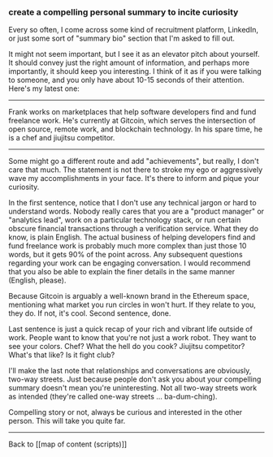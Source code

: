 ### create a compelling personal summary to incite curiosity

Every so often, I come across some kind of recruitment platform, LinkedIn, or just some sort of "summary bio" section that I'm asked to fill out.  

It might not seem important, but I see it as an elevator pitch about yourself. It should convey just the right amount of information, and perhaps more importantly, it should keep you interesting. I think of it as if you were talking to someone, and you only have about 10-15 seconds of their attention. Here's my latest one:

---

Frank works on marketplaces that help software developers find and fund freelance work. He's currently at Gitcoin, which serves the intersection of open source, remote work, and blockchain technology. In his spare time, he is a chef and jiujitsu competitor.

---

Some might go a different route and add "achievements", but really, I don't care that much. The statement is not there to stroke my ego or aggressively wave my accomplishments in your face. It's there to inform and pique your curiosity.

In the first sentence, notice that I don't use any technical jargon or hard to understand words. Nobody really cares that you are a "product manager" or "analytics lead", work on a particular technology stack, or run certain obscure financial transactions through a verification service. What they do know, is plain English. The actual business of helping developers find and fund freelance work is probably much more complex than just those 10 words, but it gets 90% of the point across. Any subsequent questions regarding your work can be engaging conversation. I would recommend that you also be able to explain the finer details in the same manner (English, please).  

Because Gitcoin is arguably a well-known brand in the Ethereum space, mentioning what market you run circles in won't hurt. If they relate to you, they do. If not, it's cool. Second sentence, done.

Last sentence is just a quick recap of your rich and vibrant life outside of work. People want to know that you're not just a work robot. They want to see your colors. Chef? What the hell do you cook? Jiujitsu competitor? What's that like? Is it fight club?

I'll make the last note that relationships and conversations are obviously, two-way streets. Just because people don't ask you about your compelling summary doesn't mean you're uninteresting. Not all two-way streets work as intended (they're called one-way streets … ba-dum-ching).

Compelling story or not, always be curious and interested in the other person. This will take you quite far.

---

Back to [[map of content (scripts)]]

